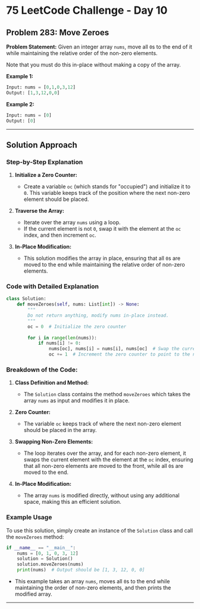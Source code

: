 

# 75 LeetCode Challenge - Day 10

## Problem 283: Move Zeroes

**Problem Statement:**
Given an integer array `nums`, move all `0`s to the end of it while maintaining the relative order of the non-zero elements.

Note that you must do this in-place without making a copy of the array.

**Example 1:**
```python
Input: nums = [0,1,0,3,12]
Output: [1,3,12,0,0]
```

**Example 2:**
```python
Input: nums = [0]
Output: [0]
```

---

## Solution Approach

### Step-by-Step Explanation

1. **Initialize a Zero Counter:**
   - Create a variable `oc` (which stands for "occupied") and initialize it to `0`. This variable keeps track of the position where the next non-zero element should be placed.

2. **Traverse the Array:**
   - Iterate over the array `nums` using a loop.
   - If the current element is not `0`, swap it with the element at the `oc` index, and then increment `oc`.

3. **In-Place Modification:**
   - This solution modifies the array in place, ensuring that all `0`s are moved to the end while maintaining the relative order of non-zero elements.

### Code with Detailed Explanation

```python
class Solution:
    def moveZeroes(self, nums: List[int]) -> None:
        """
        Do not return anything, modify nums in-place instead.
        """
        oc = 0  # Initialize the zero counter
        
        for i in range(len(nums)):
            if nums[i] != 0:
                nums[oc], nums[i] = nums[i], nums[oc]  # Swap the current element with the element at index oc
                oc += 1  # Increment the zero counter to point to the next position
```

### Breakdown of the Code:

1. **Class Definition and Method:**
   - The `Solution` class contains the method `moveZeroes` which takes the array `nums` as input and modifies it in place.

2. **Zero Counter:**
   - The variable `oc` keeps track of where the next non-zero element should be placed in the array.

3. **Swapping Non-Zero Elements:**
   - The loop iterates over the array, and for each non-zero element, it swaps the current element with the element at the `oc` index, ensuring that all non-zero elements are moved to the front, while all `0`s are moved to the end.

4. **In-Place Modification:**
   - The array `nums` is modified directly, without using any additional space, making this an efficient solution.

### Example Usage

To use this solution, simply create an instance of the `Solution` class and call the `moveZeroes` method:

```python
if __name__ == "__main__":
    nums = [0, 1, 0, 3, 12]
    solution = Solution()
    solution.moveZeroes(nums)
    print(nums)  # Output should be [1, 3, 12, 0, 0]
```

- This example takes an array `nums`, moves all `0`s to the end while maintaining the order of non-zero elements, and then prints the modified array.

---
